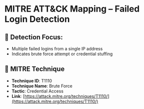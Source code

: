 # MITRE ATT&CK Mapping – Failed Login Detection

## 🎯 Detection Focus:
- Multiple failed logins from a single IP address
- Indicates brute force attempt or credential stuffing

## 🧩 MITRE Technique

- **Technique ID**: T1110
- **Technique Name**: Brute Force
- **Tactic**: Credential Access
- **Link**: [https://attack.mitre.org/techniques/T1110/](https://attack.mitre.org/techniques/T1110/)
